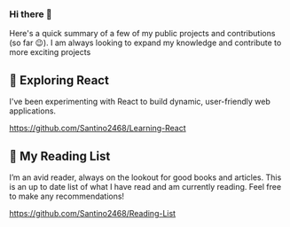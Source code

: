 ### Hi there 👋

Here's a quick summary of a few of my public projects and contributions (so far 😉). I am always looking to expand my knowledge and contribute to more exciting projects

🤘 Exploring React
-
I've been experimenting with React to build dynamic, user-friendly web applications.

https://github.com/Santino2468/Learning-React

📖 My Reading List
-
I’m an avid reader, always on the lookout for good books and articles. This is an up to date list of what I have read and am currently reading. Feel free to make any recommendations!

https://github.com/Santino2468/Reading-List
